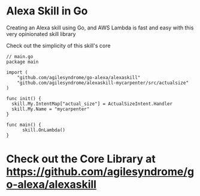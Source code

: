 # Alexa Skill in Go

Creating an Alexa skill using Go, and AWS Lambda is fast and easy with this very opinionated skill library


Check out the simplicity of this skill's core
```
// main.go
package main

import (
	"github.com/agilesyndrome/go-alexa/alexaskill"
	"github.com/agilesyndrome/alexaskill-mycarpenter/src/actualsize"
)

func init() {
  skill.My.IntentMap["actual_size"] = ActualSizeIntent.Handler
  skill.My.Name = "mycarpenter"
}

func main() {
	  skill.OnLambda()
}
```

# Check out the Core Library at https://github.com/agilesyndrome/go-alexa/alexaskill
